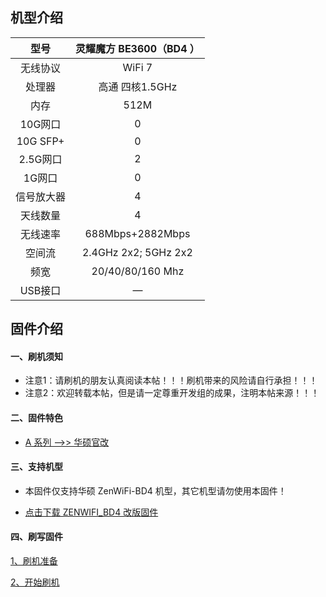 ## 机型介绍

| 型号 | 灵耀魔方 BE3600（BD4 ） |
|:--:|:--:|
| 无线协议 | WiFi 7 | 
| 处理器 | 高通 四核1.5GHz | 
| 内存 | 512M | 
| 10G网口 | 0 | 
| 10G SFP+ | 0 | 
| 2.5G网口 | 2 | 
| 1G网口 | 0 | 
| 信号放大器 | 4 | 
| 天线数量 | 4 | 
| 无线速率 | 688Mbps+2882Mbps | 
| 空间流 | 2.4GHz 2x2; 5GHz 2x2 | 
| 频宽 | 20/40/80/160 Mhz | 
| USB接口 | — | 

## 固件介绍
#### 一、刷机须知
* 注意1：请刷机的朋友认真阅读本帖！！！刷机带来的风险请自行承担！！！
* 注意2：欢迎转载本帖，但是请一定尊重开发组的成果，注明本帖来源！！！

#### 二、固件特色
* [A 系列 ——>> 华硕官改](/zh/guide/asus/firmware-a.md)

#### 三、支持机型
* 本固件仅支持华硕 ZenWiFi-BD4 机型，其它机型请勿使用本固件！

* [点击下载 ZENWIFI_BD4 改版固件](https://www.asusgo.com/firmware/download?devicename=zenwifi_bd4&firmware=asus_official)

#### 四、刷写固件

[1、刷机准备](/zh/guide/asus/flash/flash_prepare.html) 

[2、开始刷机](/zh/guide/asus/flash/flash_start.html) 
